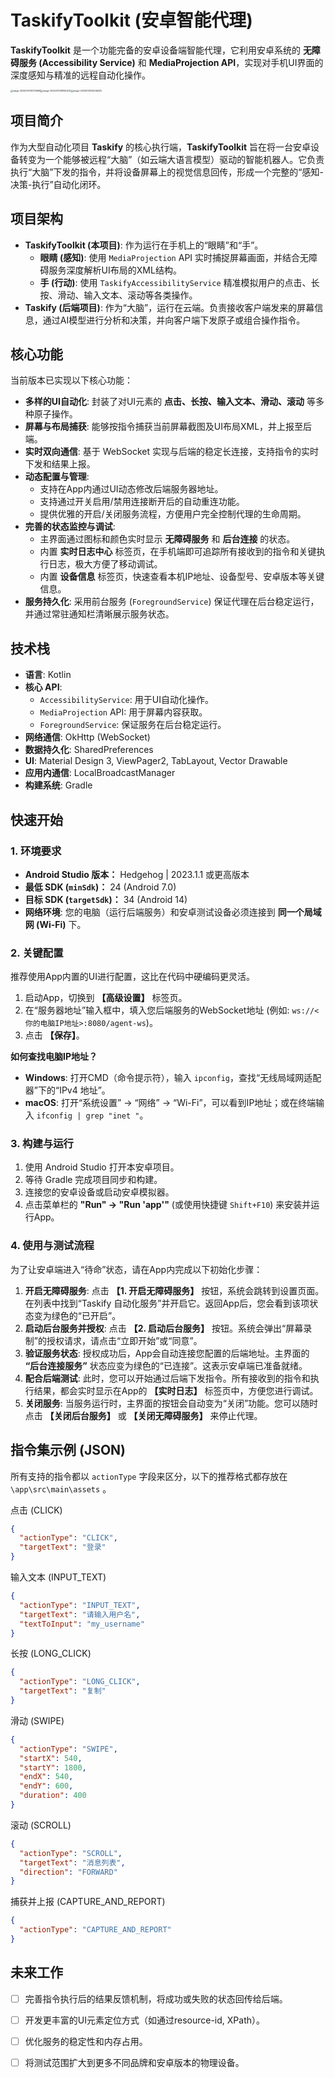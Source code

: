 # TaskifyToolkit (安卓智能代理)

**TaskifyToolkit** 是一个功能完备的安卓设备端智能代理，它利用安卓系统的 **无障碍服务 (Accessibility Service)** 和 **MediaProjection API**，实现对手机UI界面的深度感知与精准的远程自动化操作。

<img src="D:\code\Github\TaskifyToolkit\pic\image-1.png" alt="image-20250725161724698" style="zoom: 24%;" /><img src="D:\code\Github\TaskifyToolkit\pic\image-2.png" alt="image-20250725161940432" style="zoom:24%;" /><img src="D:\code\Github\TaskifyToolkit\pic\image-3.png" alt="image-20250725162036325" style="zoom:24%;" />



## 项目简介

作为大型自动化项目 **Taskify** 的核心执行端，**TaskifyToolkit** 旨在将一台安卓设备转变为一个能够被远程“大脑”（如云端大语言模型）驱动的智能机器人。它负责执行“大脑”下发的指令，并将设备屏幕上的视觉信息回传，形成一个完整的“感知-决策-执行”自动化闭环。



## 项目架构

- **TaskifyToolkit (本项目)**: 作为运行在手机上的“眼睛”和“手”。
  - **眼睛 (感知)**: 使用 `MediaProjection` API 实时捕捉屏幕画面，并结合无障碍服务深度解析UI布局的XML结构。
  - **手 (行动)**: 使用 `TaskifyAccessibilityService` 精准模拟用户的点击、长按、滑动、输入文本、滚动等各类操作。
- **Taskify (后端项目)**: 作为“大脑”，运行在云端。负责接收客户端发来的屏幕信息，通过AI模型进行分析和决策，并向客户端下发原子或组合操作指令。



## 核心功能

当前版本已实现以下核心功能：

- **多样的UI自动化**: 封装了对UI元素的 **点击、长按、输入文本、滑动、滚动** 等多种原子操作。
- **屏幕与布局捕获**: 能够按指令捕获当前屏幕截图及UI布局XML，并上报至后端。
- **实时双向通信**: 基于 WebSocket 实现与后端的稳定长连接，支持指令的实时下发和结果上报。
- **动态配置与管理**:
  - 支持在App内通过UI动态修改后端服务器地址。
  - 支持通过开关启用/禁用连接断开后的自动重连功能。
  - 提供优雅的开启/关闭服务流程，方便用户完全控制代理的生命周期。
- **完善的状态监控与调试**:
  - 主界面通过图标和颜色实时显示 **无障碍服务** 和 **后台连接** 的状态。
  - 内置 **实时日志中心** 标签页，在手机端即可追踪所有接收到的指令和关键执行日志，极大方便了移动调试。
  - 内置 **设备信息** 标签页，快速查看本机IP地址、设备型号、安卓版本等关键信息。
- **服务持久化**: 采用前台服务 (`ForegroundService`) 保证代理在后台稳定运行，并通过常驻通知栏清晰展示服务状态。



## 技术栈

- **语言**: Kotlin
- **核心 API**:
  - `AccessibilityService`: 用于UI自动化操作。
  - `MediaProjection` API: 用于屏幕内容获取。
  - `ForegroundService`: 保证服务在后台稳定运行。
- **网络通信**: OkHttp (WebSocket)
- **数据持久化**: SharedPreferences
- **UI**: Material Design 3, ViewPager2, TabLayout, Vector Drawable
- **应用内通信**: LocalBroadcastManager
- **构建系统**: Gradle



## 快速开始

### 1. 环境要求

- **Android Studio 版本：** Hedgehog | 2023.1.1 或更高版本
- **最低 SDK (`minSdk`)：** 24 (Android 7.0)
- **目标 SDK (`targetSdk`)：** 34 (Android 14)
- **网络环境**: 您的电脑（运行后端服务）和安卓测试设备必须连接到 **同一个局域网 (Wi-Fi)** 下。



### 2. 关键配置

推荐使用App内置的UI进行配置，这比在代码中硬编码更灵活。

1. 启动App，切换到 **【高级设置】** 标签页。
2. 在“服务器地址”输入框中，填入您后端服务的WebSocket地址 (例如: `ws://<你的电脑IP地址>:8080/agent-ws`)。
3. 点击 **【保存】**。

**如何查找电脑IP地址？**

* **Windows**: 打开CMD（命令提示符），输入 `ipconfig`，查找“无线局域网适配器”下的“IPv4 地址”。
* **macOS**: 打开“系统设置” -> “网络” -> “Wi-Fi”，可以看到IP地址；或在终端输入 `ifconfig | grep "inet "`。



### 3. 构建与运行

1. 使用 Android Studio 打开本安卓项目。
2. 等待 Gradle 完成项目同步和构建。
3. 连接您的安卓设备或启动安卓模拟器。
4. 点击菜单栏的 **"Run" -> "Run 'app'"** (或使用快捷键 `Shift+F10`) 来安装并运行App。



### 4. 使用与测试流程

为了让安卓端进入“待命”状态，请在App内完成以下初始化步骤：

1. **开启无障碍服务**: 点击 **【1. 开启无障碍服务】** 按钮，系统会跳转到设置页面。在列表中找到“Taskify 自动化服务”并开启它。返回App后，您会看到该项状态变为绿色的“已开启”。
2. **启动后台服务并授权**: 点击 **【2. 启动后台服务】** 按钮。系统会弹出“屏幕录制”的授权请求，请点击“立即开始”或“同意”。
3. **验证服务状态**: 授权成功后，App会自动连接您配置的后端地址。主界面的 **“后台连接服务”** 状态应变为绿色的“已连接”。这表示安卓端已准备就绪。
4. **配合后端测试**: 此时，您可以开始通过后端下发指令。所有接收到的指令和执行结果，都会实时显示在App的 **【实时日志】** 标签页中，方便您进行调试。
5. **关闭服务**: 当服务运行时，主界面的按钮会自动变为“关闭”功能。您可以随时点击 **【关闭后台服务】** 或 **【关闭无障碍服务】** 来停止代理。



## 指令集示例 (JSON)

所有支持的指令都以 `actionType` 字段来区分，以下的推荐格式都存放在 `\app\src\main\assets` 。

点击 (CLICK)

```json
{
  "actionType": "CLICK",
  "targetText": "登录"
}
```

输入文本 (INPUT_TEXT)

```json
{
  "actionType": "INPUT_TEXT",
  "targetText": "请输入用户名",
  "textToInput": "my_username"
}
```

长按 (LONG_CLICK)

```json
{
  "actionType": "LONG_CLICK",
  "targetText": "复制"
}
```

滑动 (SWIPE)

```json
{
  "actionType": "SWIPE",
  "startX": 540,
  "startY": 1800,
  "endX": 540,
  "endY": 600,
  "duration": 400
}
```

滚动 (SCROLL)

```json
{
  "actionType": "SCROLL",
  "targetText": "消息列表",
  "direction": "FORWARD"
}
```

捕获并上报 (CAPTURE_AND_REPORT)

```json
{
  "actionType": "CAPTURE_AND_REPORT"
}
```



## 未来工作

- [ ] 完善指令执行后的结果反馈机制，将成功或失败的状态回传给后端。

- [ ] 开发更丰富的UI元素定位方式（如通过resource-id, XPath）。

- [ ] 优化服务的稳定性和内存占用。

- [ ] 将测试范围扩大到更多不同品牌和安卓版本的物理设备。